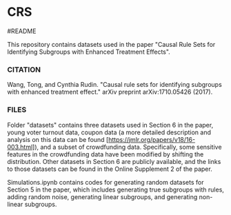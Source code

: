 # CRS

#README

This repository contains datasets used in the paper "Causal Rule Sets for Identifying Subgroups with Enhanced Treatment Effects".

### CITATION
Wang, Tong, and Cynthia Rudin. "Causal rule sets for identifying subgroups with enhanced treatment effect." arXiv preprint arXiv:1710.05426 (2017).

### FILES
Folder "datasets" contains three datasets used in Section 6 in the paper, young voter turnout data, coupon data (a more detailed description and analysis on this data can be found [https://jmlr.org/papers/v18/16-003.html]), and a subset of crowdfunding data. Specifically, some sensitive features in the crowdfunding data have been modified by shifting the distribution. Other datasets in Section 6 are publicly available, and the links to those datasets can be found in the Online Supplement 2 of the paper.

Simulations.ipynb contains codes for generating random datasets for Section 5 in the paper, which includes generating true subgroups with rules, adding random noise, generating linear subgroups, and generating non-linear subgroups.

